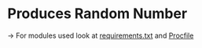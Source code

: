 # Produces Random Number

-> For modules used look at [requirements.txt](./requirements.txt) and [Procfile](./Procfile)

